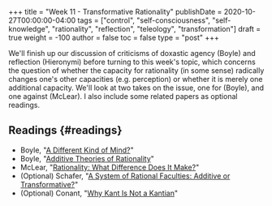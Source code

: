 +++
title = "Week 11 - Transformative Rationality"
publishDate = 2020-10-27T00:00:00-04:00
tags = ["control", "self-consciousness", "self-knowledge", "rationality", "reflection", "teleology", "transformation"]
draft = true
weight = -100
author = false
toc = false
type = "post"
+++

We'll finish up our discussion of criticisms of doxastic agency (Boyle) and
reflection (Hieronymi) before turning to this week's topic, which concerns the
question of whether the capacity for rationality (in some sense) radically changes
one's other capacities (e.g. perception) or whether it is merely one additional
capacity. We'll look at two takes on the issue, one for (Boyle), and one against
(McLear). I also include some related papers as optional readings.


## Readings {#readings}

-   Boyle, "[A Different Kind of Mind?](/materials/readings/boyle-different-mind.pdf)"
-   Boyle, "[Additive Theories of Rationality](/materials/readings/boyle-rationality.pdf)"
-   McLear, "[Rationality: What Difference Does It Make?](/materials/readings/mclear-tranformation.pdf)"
-   (Optional) Schafer, "[A System of Rational Faculties: Additive or Transformative?](/materials/readings/schafer-transformative-rationality.pdf)"
-   (Optional) Conant, "[Why Kant Is Not a Kantian](/materials/readings/conant-layer-cake.pdf)"
